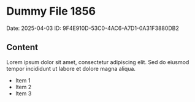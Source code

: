 # Dummy File 1856

Date: 2025-04-03
ID: 9F4E910D-53C0-4AC6-A7D1-0A31F3880DB2

## Content

Lorem ipsum dolor sit amet, consectetur adipiscing elit.
Sed do eiusmod tempor incididunt ut labore et dolore magna aliqua.

* Item 1
* Item 2
* Item 3
